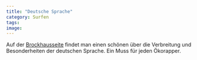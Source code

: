 ```yaml
---
title: "Deutsche Sprache"
category: Surfen
tags: 
image: 
---
```


Auf der [Brockhausseite](http://www.brockhaus.de/aktuell/thema.php?t_id=187) findet man einen schönen über die Verbreitung und Besonderheiten der deutschen Sprache. Ein Muss für jeden Ökorapper.